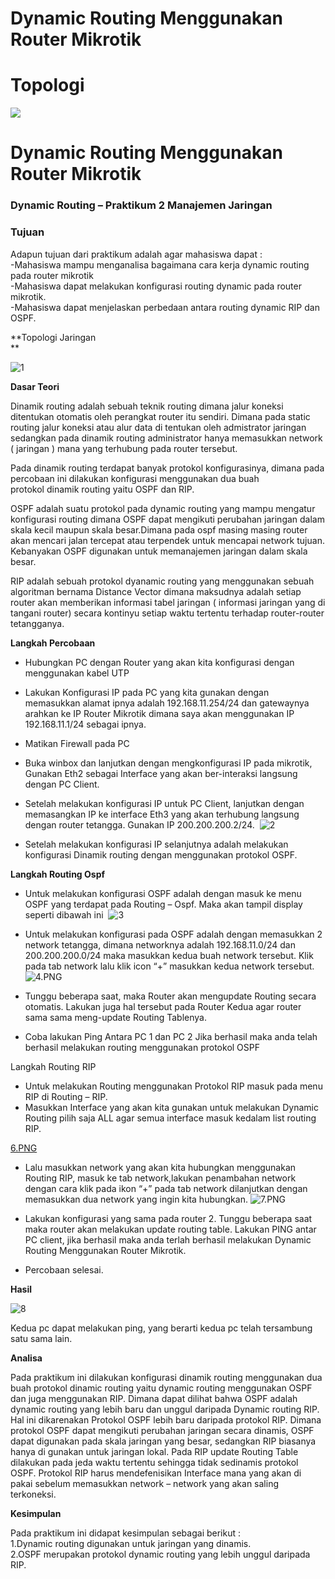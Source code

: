 # Dynamic Routing Menggunakan Router Mikrotik                                                                         




# Topologi
![](https://edosyam.wordpress.com/wp-content/uploads/2016/09/1.png?w=422)

Dynamic Routing Menggunakan Router Mikrotik
===========================================


### Dynamic Routing – Praktikum 2 Manajemen Jaringan

### Tujuan

Adapun tujuan dari praktikum adalah agar mahasiswa dapat :  
\-Mahasiswa mampu menganalisa bagaimana cara kerja dynamic routing pada router mikrotik  
\-Mahasiswa dapat melakukan konfigurasi routing dynamic pada router mikrotik.  
\-Mahasiswa dapat menjelaskan perbedaan antara routing dynamic RIP dan OSPF.

**Topologi Jaringan  
**

![1](https://edosyam.wordpress.com/wp-content/uploads/2016/09/1.png?w=300&h=202)

**Dasar Teori**

Dinamik routing adalah sebuah teknik routing dimana jalur koneksi ditentukan otomatis oleh perangkat router itu sendiri. Dimana pada static routing jalur koneksi atau alur data di tentukan oleh admistrator jaringan sedangkan pada dinamik routing administrator hanya memasukkan network ( jaringan ) mana yang terhubung pada router tersebut.

Pada dinamik routing terdapat banyak protokol konfigurasinya, dimana pada percobaan ini dilakukan konfigurasi menggunakan dua buah protokol dinamik routing yaitu OSPF dan RIP.

OSPF adalah suatu protokol pada dynamic routing yang mampu mengatur konfigurasi routing dimana OSPF dapat mengikuti perubahan jaringan dalam skala kecil maupun skala besar.Dimana pada ospf masing masing router akan mencari jalan tercepat atau terpendek untuk mencapai network tujuan. Kebanyakan OSPF digunakan untuk memanajemen jaringan dalam skala besar.

RIP adalah sebuah protokol dyanamic routing yang menggunakan sebuah algoritman bernama Distance Vector dimana maksudnya adalah setiap router akan memberikan informasi tabel jaringan ( informasi jaringan yang di tangani router) secara kontinyu setiap waktu tertentu terhadap router-router tetangganya.

**Langkah Percobaan**

*   Hubungkan PC dengan Router yang akan kita konfigurasi dengan menggunakan kabel UTP
*   Lakukan Konfigurasi IP pada PC yang kita gunakan dengan memasukkan alamat ipnya adalah 192.168.11.254/24 dan gatewaynya arahkan ke IP Router Mikrotik dimana saya akan menggunakan IP 192.168.11.1/24 sebagai ipnya.
*   Matikan Firewall pada PC
*   Buka winbox dan lanjutkan dengan mengkonfigurasi IP pada mikrotik, Gunakan Eth2 sebagai Interface yang akan ber-interaksi langsung dengan PC Client.

*   Setelah melakukan konfigurasi IP untuk PC Client, lanjutkan dengan memasangkan IP ke interface Eth3 yang akan terhubung langsung dengan router tetangga. Gunakan IP 200.200.200.2/24.
 ![2](https://edosyam.wordpress.com/wp-content/uploads/2016/10/2.png?w=640)

*   Setelah melakukan konfigurasi IP selanjutnya adalah melakukan konfigurasi Dinamik routing dengan menggunakan protokol OSPF.

**Langkah Routing Ospf**

*   Untuk melakukan konfigurasi OSPF adalah dengan masuk ke menu OSPF yang terdapat pada Routing – Ospf. Maka akan tampil display seperti dibawah ini 
![3](https://edosyam.wordpress.com/wp-content/uploads/2016/10/3.png?w=439&h=281)

*   Untuk melakukan konfigurasi pada OSPF adalah dengan memasukkan 2 network tetangga, dimana networknya adalah 192.168.11.0/24 dan 200.200.200.0/24 maka masukkan kedua buah network tersebut. Klik pada tab network lalu klik icon “+” masukkan kedua network tersebut.
![4.PNG](https://edosyam.wordpress.com/wp-content/uploads/2016/10/4.png?w=640)

*   Tunggu beberapa saat, maka Router akan mengupdate Routing secara otomatis. Lakukan juga hal tersebut pada Router Kedua agar router sama sama meng-update Routing Tablenya.
*   Coba lakukan Ping Antara PC 1 dan PC 2 Jika berhasil maka anda telah berhasil melakukan routing menggunakan protokol OSPF

Langkah Routing RIP

*   Untuk melakukan Routing menggunakan Protokol RIP masuk pada menu RIP di Routing – RIP.
*   Masukkan Interface yang akan kita gunakan untuk melakukan Dynamic Routing pilih saja ALL agar semua interface masuk kedalam list routing RIP.

[6.PNG](https://edosyam.wordpress.com/wp-content/uploads/2016/10/6.png?w=640)

*   Lalu masukkan network yang akan kita hubungkan menggunakan Routing RIP, masuk ke tab network,lakukan penambahan network dengan cara klik pada ikon “+” pada tab network dilanjutkan dengan memasukkan dua network yang ingin kita hubungkan.
![7.PNG](https://edosyam.wordpress.com/wp-content/uploads/2016/10/7.png?w=640)

*   Lakukan konfigurasi yang sama pada router 2. Tunggu beberapa saat maka router akan melakukan update routing table. Lakukan PING antar PC client, jika berhasil maka anda terlah berhasil melakukan Dynamic Routing Menggunakan Router Mikrotik.
*   Percobaan selesai.

**Hasil**

![8](https://edosyam.wordpress.com/wp-content/uploads/2016/10/8.png?w=300&h=153)

Kedua pc dapat melakukan ping, yang berarti kedua pc telah tersambung satu sama lain.

**Analisa**

Pada praktikum ini dilakukan konfigurasi dinamik routing menggunakan dua buah protokol dinamic routing yaitu dynamic routing menggunakan OSPF dan juga menggunakan RIP. Dimana dapat dilihat bahwa OSPF adalah dynamic routing yang lebih baru dan unggul daripada Dynamic routing RIP. Hal ini dikarenakan Protokol OSPF lebih baru daripada protokol RIP. Dimana protokol OSPF dapat mengikuti perubahan jaringan secara dinamis, OSPF dapat digunakan pada skala jaringan yang besar, sedangkan RIP biasanya hanya di gunakan untuk jaringan lokal. Pada RIP update Routing Table dilakukan pada jeda waktu tertentu sehingga tidak sedinamis protokol OSPF. Protokol RIP harus mendefenisikan Interface mana yang akan di pakai sebelum memasukkan network – network yang akan saling terkoneksi.

**Kesimpulan**

Pada praktikum ini didapat kesimpulan sebagai berikut :  
1.Dynamic routing digunakan untuk jaringan yang dinamis.  
2.OSPF merupakan protokol dynamic routing yang lebih unggul daripada RIP.

